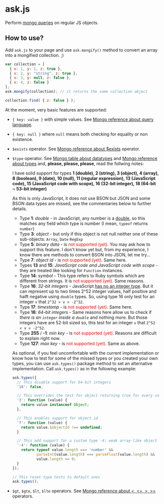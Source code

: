 # ask.js

Perform [mongo queries](http://www.mongodb.org/display/DOCS/Querying) on regular JS objects.

## How to use?

Add `ask.js` to your page and use `ask.mongify()` method to convert an array into a mongified collection. ;)

```javascript
var collection = [
  { x: 1, y: 1, z: true },
  { x: 2, y: "string", z: true },
  { x: 3, y: null, z: false },
  { x: 4, z: false }
];
ask.mongify(collection); // it returns the same collection object

collection.find( { z: false } );
```

At the moment, very basic features are supported:

  + `{ key: value }` with simple values. See [Mongo reference about query language](http://www.mongodb.org/display/DOCS/Mongo+Query+Language).
  + `{ key: null }` where `null` means both checking for equality or non existence.
  + `$exists` operator. See [Mongo reference about $exists](http://www.mongodb.org/display/DOCS/Advanced+Queries#AdvancedQueries-%24exists) operator.
  + `$type` operator. See [Mongo table about datatypes](http://www.mongodb.org/display/DOCS/Advanced+Queries#AdvancedQueries-%24type) and [Mongo reference about types](http://www.mongodb.org/display/DOCS/Data+Types+and+Conventions) and, **please, please, please**, read the follwing notes:

     I have solid support for types **1 (double), 2 (string), 3 (object), 4 (array), 8 (boolean), 9 (date), 10 (null), 11 (regular expression), 13 (JavaScript code), 15 (JavaScript code with scope), 16 (32-bit integer), 18 (64-bit ~ 53-bit integer)**

     As this is only JavaScript, it does not use BSON but JSON and some BSON data types are missed, see the commentaries below to further details.

       + Type **1**: *double* - in JavaScript, any number is a [double](http://en.wikipedia.org/wiki/Double-precision_floating-point_format), so this matches any field which type is number (I mean, `typeof` returns `number`)
       + Type **3**: *object* - but only if this object is not null neither one of these sub-objects: `Array`, `Date` `RegExp`
       + Type **5**: *binary data* - is <span style="color: red;">not supported (yet)</span>. You may ask how to support this feature. I don't know yet but, from my experience, I know there are methods to convert BSON into JSON, let me try...
       + Type **7**: *object id* - is <span style="color: red;">not supported (yet)</span>. Same here.
       + Types **13** and **15**: *JavaScript code and JavaScript code with scope* - they are treated like looking for `Function` instances.
       + Type **14**: *symbol* - This type refers to Ruby symbols which are different from strings. It is <span style="color: red;">not supported (yet)</span>. Same reasons.
       + Type **16**: *32-bit integers* - JavaScript [has no an integer type](http://ecma262-5.com/ELS5_HTML.htm#Section_8.5). But it can represent up to two times 2^52 integer values, half positive and halft negative using `double` types. So, using type 16 only test for an integer `v` that `2^32 < v < -2^32`.
       + Type **17**: *timestamp* - is <span style="color: red;">not supported (yet)</span>. Same here.
       + Type **18**: *64-bit integers* - Same reasons here allow us to check if *there is an `integer` inside a `double`* and nothing more. But those integers have are 52-bit sized so, this test for an integer `v` that `2^52 < v < -2^52`.
       + Type **255** / **-1**: *min key* - is <span style="color: red;">not supported (yet)</span>. Reasons are difficult to explain right now.
       + Type **127**: *max key* - is <span style="color: red;">not supported (yet)</span>. Same as above.

    As optional, if you feel uncomfortable with the current implementation or know how to test for some of the missed types or you created your own types, you can use `ask.types()` package method to set an alternative implementation. Call `ask.types()` as in the following example:

    ```javascript
    ask.types({
      // This disable support for 64-bit integers
      '18': false,

      // This overrides the test for object returning true for every value instance of Object
      '3': function (value) {
        return value instanceof Object;
      },

      // This enables support for object id
      '7': function (value) {
        return value.$objectId !== undefined;
      }

      // This add support for a custom type -4: weak array-like object
      '-4': function (value) {
        return typeof value.length === 'number' &&
               parseInt(value.length) === parseFloat(value.length) &&
               value.length >= 0;
      }
    });

    // This reset type tests to default ones
    ask.types();
    ```

  + `$gt`, `$gte`, `$lt`, `$lte` operators. See [Mongo reference about <, <=, >, >=](http://www.mongodb.org/display/DOCS/Advanced+Queries#AdvancedQueries-%3C%2C%3C%3D%2C%3E%2C%3E%3D) operators.
